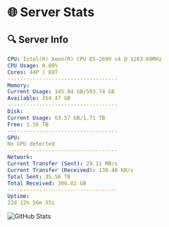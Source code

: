 # 🌐 Server Stats
## 🔍 Server Info
```yaml
CPU: Intel(R) Xeon(R) CPU E5-2699 v4 @ 1263.60MHz
CPU Usage: 0.80%
Cores: 44P | 88T
-----------------------------------
Memory:
Current Usage: 145.84 GB/503.74 GB
Available: 354.47 GB
-----------------------------------
Disk:
Current Usage: 63.57 GB/1.71 TB
Free: 1.56 TB
-----------------------------------
GPU:
No GPU detected
-----------------------------------
Network:
Current Transfer (Sent): 29.11 MB/s
Current Transfer (Received): 130.40 KB/s
Total Sent: 35.56 TB
Total Received: 306.02 GB
-----------------------------------
Uptime:
22d 12h 56m 55s
```
![GitHub Stats](https://img.shields.io/badge/Updated-2025-03-30_10:19:44-blue)